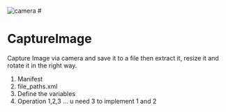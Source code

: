 ![camera](https://user-images.githubusercontent.com/33643615/202780557-7e561f99-58ca-4ab5-93e5-aae999752e5f.png)   # <h1>CaptureImage</h1>
Capture Image via camera and save it to a file then extract it, resize it and rotate it in the right way.

1. Manifest
2. file_paths.xml
3. Define the variables
4. Operation 1,2,3  ... u need 3 to implement 1 and 2
